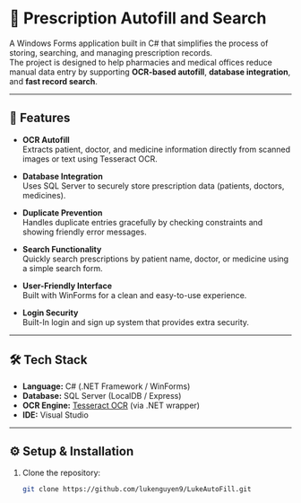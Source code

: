 # 💊 Prescription Autofill and Search

A Windows Forms application built in C# that simplifies the process of storing, searching, and managing prescription records.  
The project is designed to help pharmacies and medical offices reduce manual data entry by supporting **OCR-based autofill**, **database integration**, and **fast record search**.

---

## 🚀 Features

- **OCR Autofill**  
  Extracts patient, doctor, and medicine information directly from scanned images or text using Tesseract OCR.

- **Database Integration**  
  Uses SQL Server to securely store prescription data (patients, doctors, medicines).

- **Duplicate Prevention**  
  Handles duplicate entries gracefully by checking constraints and showing friendly error messages.

- **Search Functionality**  
  Quickly search prescriptions by patient name, doctor, or medicine using a simple search form.

- **User-Friendly Interface**  
  Built with WinForms for a clean and easy-to-use experience.

- **Login Security**  
  Built-In login and sign up system that provides extra security.

---

## 🛠️ Tech Stack

- **Language:** C# (.NET Framework / WinForms)  
- **Database:** SQL Server (LocalDB / Express)  
- **OCR Engine:** [Tesseract OCR](https://github.com/charlesw/tesseract) (via .NET wrapper)  
- **IDE:** Visual Studio  

---

## ⚙️ Setup & Installation

1. Clone the repository:
   ```bash
   git clone https://github.com/lukenguyen9/LukeAutoFill.git
